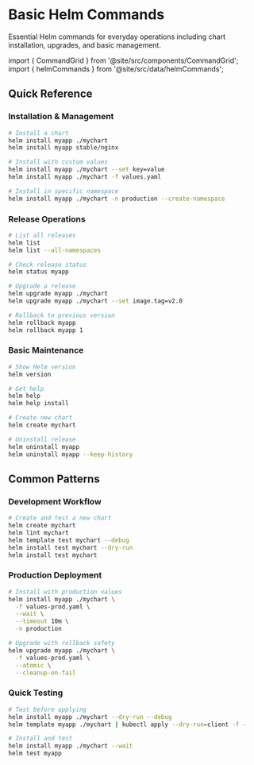 # Basic Helm Commands

Essential Helm commands for everyday operations including chart installation, upgrades, and basic management.

import { CommandGrid } from '@site/src/components/CommandGrid';
import { helmCommands } from '@site/src/data/helmCommands';

<CommandGrid commands={helmCommands} initialCategory="basic" />

## Quick Reference

### Installation & Management
```bash
# Install a chart
helm install myapp ./mychart
helm install myapp stable/nginx

# Install with custom values
helm install myapp ./mychart --set key=value
helm install myapp ./mychart -f values.yaml

# Install in specific namespace
helm install myapp ./mychart -n production --create-namespace
```

### Release Operations
```bash
# List all releases
helm list
helm list --all-namespaces

# Check release status
helm status myapp

# Upgrade a release
helm upgrade myapp ./mychart
helm upgrade myapp ./mychart --set image.tag=v2.0

# Rollback to previous version
helm rollback myapp
helm rollback myapp 1
```

### Basic Maintenance
```bash
# Show Helm version
helm version

# Get help
helm help
helm help install

# Create new chart
helm create mychart

# Uninstall release
helm uninstall myapp
helm uninstall myapp --keep-history
```

## Common Patterns

### Development Workflow
```bash
# Create and test a new chart
helm create mychart
helm lint mychart
helm template test mychart --debug
helm install test mychart --dry-run
helm install test mychart
```

### Production Deployment
```bash
# Install with production values
helm install myapp ./mychart \
  -f values-prod.yaml \
  --wait \
  --timeout 10m \
  -n production

# Upgrade with rollback safety
helm upgrade myapp ./mychart \
  -f values-prod.yaml \
  --atomic \
  --cleanup-on-fail
```

### Quick Testing
```bash
# Test before applying
helm install myapp ./mychart --dry-run --debug
helm template myapp ./mychart | kubectl apply --dry-run=client -f -

# Install and test
helm install myapp ./mychart --wait
helm test myapp
```

